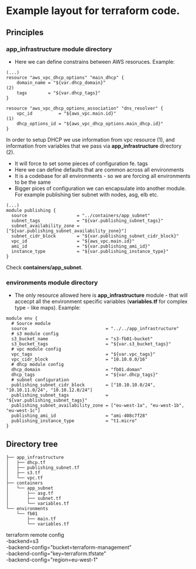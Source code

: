 # Example layout for terraform code.

## Principles

### __app_infrastructure__ module directory
* Here we can define constrains between AWS resoruces. Example:
```
(...)
resource "aws_vpc_dhcp_options" "main_dhcp" {
    domain_name = "${var.dhcp_domain}"                                      (2)
    tags        = "${var.dhcp_tags}"
}

resource "aws_vpc_dhcp_options_association" "dns_resolver" {
    vpc_id          = "${aws_vpc.main.id}"                                  (1)
    dhcp_options_id = "${aws_vpc_dhcp_options.main_dhcp.id}"
}
```
In order to setup DHCP we use information from vpc resource (1), and information from variables that we pass via __app_infrastructure__ directory (2).

* It will force to set some pieces of configuration fe. tags
* Here we can define defaults that are common across all environments
* It is a codebase for all environments - so we are forcing all environments to be the same
* Bigger pices of configuration we can encapsulate into another module. For example publishing tier subnet with nodes, asg, elb etc. 
```
(...)
module publishing {
  source                   = "../containers/app_subnet"
  subnet_tags              = "${var.publishing_subnet_tags}"
  subnet_availability_zone = ["${var.publishing_subnet_availability_zone}"]
  subnet_cidr_block        = "${var.publishing_subnet_cidr_block}"
  vpc_id                   = "${aws_vpc.main.id}"
  ami_id                   = "${var.publishing_ami_id}"
  instance_type            = "${var.publishing_instance_type}"
}
``` 
Check __containers/app_subnet__.
### __environments__ module directory
* The only resource allowed here is __app_infrastructure__ module - that will accecpt all the environment specific variables (__variables.tf__ for complex type - like maps). Example:
```
module env {
  # Source module
  source                              = "../../app_infrastructure"
  # s3 module config
  s3_bucket_name                      = "s3-fb01-bucket"
  s3_bucket_tags                      = "${var.s3_bucket_tags}"
  # vpc module config
  vpc_tags                            = "${var.vpc_tags}"
  vpc_cidr_block                      = "10.10.0.0/16"
  # dhcp module config
  dhcp_domain                         = "fb01.doman"
  dhcp_tags                           = "${var.dhcp_tags}"
  # subnet configuration
  publishing_subnet_cidr_block        = ["10.10.10.0/24", "10.10.11.0/24", "10.10.12.0/24"]
  publishing_subnet_tags              = "${var.publishing_subnet_tags}"
  publishing_subnet_availability_zone = ["eu-west-1a", "eu-west-1b", "eu-west-1c"]
  publishing_ami_id                   = "ami-408c7f28"
  publishing_instance_type            = "t1.micro"
}
```
## Directory tree

```
├── app_infrastructure
│   ├── dhcp.tf
│   ├── publishing_subnet.tf
│   ├── s3.tf
│   └── vpc.tf
├── containers
│   └── app_subnet
│       ├── asg.tf
│       ├── subnet.tf
│       └── variables.tf
└── environments
    └── fb01
        ├── main.tf
        └── variables.tf
```

terraform remote config \
    -backend=s3 \
    -backend-config="bucket=terraform-management" \
    -backend-config="key=terraform.tfstate" \
    -backend-config="region=eu-west-1"
